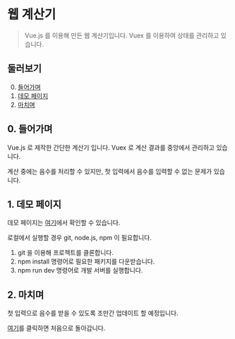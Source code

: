 # 웹 계산기

> Vue.js 를 이용해 만든 웹 계산기입니다. Vuex 를 이용하여 상태를 관리하고 있습니다.

## 둘러보기

0. [들어가며](#0-들어가며)
1. [데모 페이지](#1-데모-페이지)
2. [마치며](#2-마치며)

## 0. 들어가며

Vue.js 로 제작한 간단한 계산기 입니다. Vuex 로 계산 결과를 중앙에서 관리하고 있습니다.

계산 중에는 음수를 처리할 수 있지만, 첫 입력에서 음수를 입력할 수 없는 문제가 있습니다.

## 1. 데모 페이지

데모 페이지는 [여기](https://daengdaenglee.github.io/calculator_with_vuejs/)에서 확인할 수 있습니다.

로컬에서 실행할 경우 git, node.js, npm 이 필요합니다.
  1. git 을 이용해 프로젝트를 클론합니다.
  2. npm install 명령어로 필요한 패키지를 다운받습니다.
  3. npm run dev 명령어로 개발 서버를 실행합니다.

## 2. 마치며

첫 입력으로 음수를 받을 수 있도록 조만간 업데이트 할 예정입니다.

[여기](#웹-계산기)를 클릭하면 처음으로 돌아갑니다.
